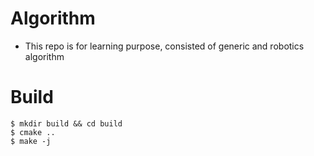 # Algorithm

- This repo is for learning purpose, consisted of generic and robotics algorithm

# Build
```
$ mkdir build && cd build
$ cmake ..
$ make -j
```